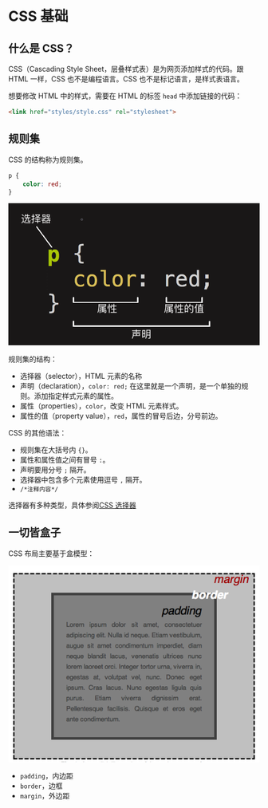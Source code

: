 # CSS 基础

## 什么是 CSS？

CSS（Cascading Style Sheet，层叠样式表）是为网页添加样式的代码。跟 HTML 一样，CSS 也不是编程语言。CSS 也不是标记语言，是样式表语言。

想要修改 HTML 中的样式，需要在 HTML 的标签 `head` 中添加链接的代码：

```html
<link href="styles/style.css" rel="stylesheet">
```

## 规则集

CSS 的结构称为规则集。

```css
p {
    color: red;
}
```

![规则集](../images/web/css-declaration.png)

规则集的结构：

- 选择器（selector），HTML 元素的名称
- 声明（declaration），`color: red;` 在这里就是一个声明，是一个单独的规则。添加指定样式元素的属性。
- 属性（properties），`color`，改变 HTML 元素样式。
- 属性的值（property value），`red`，属性的冒号后边，分号前边。

CSS 的其他语法：

- 规则集在大括号内 `{}`。
- 属性和属性值之间有冒号 `:`。
- 声明要用分号 `;` 隔开。
- 选择器中包含多个元素使用逗号 `,` 隔开。
- `/*注释内容*/`

选择器有多种类型，具体参阅[CSS 选择器](https://developer.mozilla.org/en-US/docs/Learn/CSS/Building_blocks/Selectors)

## 一切皆盒子

CSS 布局主要基于盒模型：

![盒模型](../images/web/box-model.png)

- `padding`，内边距
- `border`，边框
- `margin`，外边距
